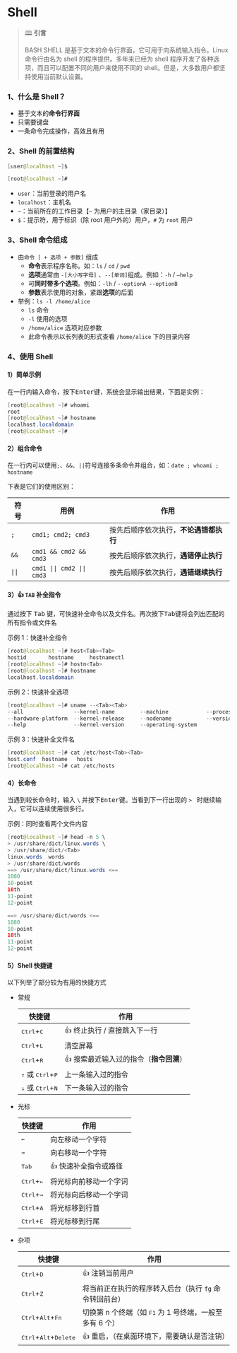 # Shell

>🕮 **引言**
>
>BASH SHELL 是基于文本的命令行界面，它可用于向系统输入指令。Linux 命令行由名为 shell 的程序提供。多年来已经为 shell 程序开发了各种选项，而且可以配置不同的用户来使用不同的 shell。但是，大多数用户都坚持使用当前默认设置。

### 1、什么是 Shell？

- 基于文本的**命令行界面**
- 只需要键盘
- 一条命令完成操作，高效且有用

### 2、Shell 的前置结构

```java
[user@localhost ~]$
```

```java
[root@localhost ~]#
```

- `user`：当前登录的用户名
- `localhost`：主机名
- `~`：当前所在的工作目录【`~` 为用户的主目录（家目录）】
- `$`：提示符，用于标识（除 root 用户外的）用户，`#` 为 `root` 用户

### 3、Shell 命令组成

- 由`命令 [ + 选项 + 参数]` 组成
  - **命令**表示程序名称。如：`ls` / `cd` / `pwd`
  - **选项**通常由 `-[大小写字母]` 、`--[单词]`组成。例如：`-h` / `–help`
  - 可**同时带多个选项**。例如：`-lh` / `--optionA --optionB`
  - **参数**表示使用的对象，紧跟**选项**的后面
- 举例：`ls -l /home/alice`
  - `ls` 命令
  - `-l` 使用的选项
  - `/home/alice` 选项对应参数
  - 此命令表示以长列表的形式查看 `/home/alice` 下的目录内容

### 4、使用 Shell

#### 1）简单示例

在一行内输入命令，按下<kbd>Enter</kbd>键，系统会显示输出结果，下面是实例：

```java
[root@localhost ~]# whoami 
root
[root@localhost ~]# hostname
localhost.localdomain
[root@localhost ~]# 
```

#### 2）组合命令

在一行内可以使用`;`、`&&`、`||`符号连接多条命令并组合，如：`date ; whoami ; hostname`

下表是它们的使用区别：

| 符号 | 用例                   | 作用                                   |
| ---- | ---------------------- | -------------------------------------- |
| `;`  | `cmd1; cmd2; cmd3`     | 按先后顺序依次执行，**不论遇错都执行** |
| `&&` | `cmd1 && cmd2 && cmd3` | 按先后顺序依次执行，**遇错停止执行**   |
| `\|\|` | `cmd1 \|\| cmd2 \|\| cmd3` | 按先后顺序依次执行，**遇错继续执行**   |

#### 3）👍 `TAB` 补全指令

通过按下 <kbd>Tab</kbd> 键，可快速补全命令以及文件名。再次按下<kbd>Tab</kbd>键将会列出匹配的所有指令或文件名

示例 1：快速补全指令

```java
[root@localhost ~]# host<Tab><Tab>
hostid       hostname     hostnamectl  
[root@localhost ~]# hostn<Tab>
[root@localhost ~]# hostname
localhost.localdomain
```

示例 2：快速补全选项

```java
[root@localhost ~]# uname --<Tab><Tab>
--all                --kernel-name        --machine            --processor
--hardware-platform  --kernel-release     --nodename           --version
--help               --kernel-version     --operating-system   
```

示例 3：快速补全文件名

```java
[root@localhost ~]# cat /etc/host<Tab><Tab>
host.conf  hostname   hosts      
[root@localhost ~]# cat /etc/hosts
```

#### 4）长命令

当遇到较长命令时，输入 `\` 并按下<kbd>Enter</kbd>键。当看到下一行出现的 `> ` 时继续输入，它可以连续使用很多行。

示例：同时查看两个文件内容

```java
[root@localhost ~]# head -n 5 \
> /usr/share/dict/linux.words \
> /usr/share/dict/<Tab>
linux.words  words        
> /usr/share/dict/words 
==> /usr/share/dict/linux.words <==
1080
10-point
10th
11-point
12-point

==> /usr/share/dict/words <==
1080
10-point
10th
11-point
12-point

```

#### 5）Shell 快捷键

以下列举了部分较为有用的快捷方式

- 常规

  | 快捷键                                       | 作用                                   |
  | -------------------------------------------- | -------------------------------------- |
  | <kbd>Ctrl</kbd>+<kbd>C</kbd>                 | 👍 终止执行 / 直接跳入下一行            |
  | <kbd>Ctrl</kbd>+<kbd>L</kbd>                 | 清空屏幕                               |
  | <kbd>Ctrl</kbd>+<kbd>R</kbd>                 | 👍 搜索最近输入过的指令（**指令回溯**） |
  | <kbd>↑</kbd> 或 <kbd>Ctrl</kbd>+<kbd>P</kbd> | 上一条输入过的指令                     |
  | <kbd>↓</kbd> 或 <kbd>Ctrl</kbd>+<kbd>N</kbd> | 下一条输入过的指令                     |

- 光标

  | 快捷键                       | 作用                   |
  | ---------------------------- | ---------------------- |
  | <kbd>←</kbd>                 | 向左移动一个字符       |
  | <kbd>→</kbd>                 | 向右移动一个字符       |
  | <kbd>Tab</kbd>               | 👍 快速补全指令或路径   |
  | <kbd>Ctrl</kbd>+<kbd>←</kbd> | 将光标向前移动一个字词 |
  | <kbd>Ctrl</kbd>+<kbd>→</kbd> | 将光标向后移动一个字词 |
  | <kbd>Ctrl</kbd>+<kbd>A</kbd> | 将光标移到行首         |
  | <kbd>Ctrl</kbd>+<kbd>E</kbd> | 将光标移到行尾         |

- 杂项

  | 快捷键                                           | 作用                                                         |
  | ------------------------------------------------ | ------------------------------------------------------------ |
  | <kbd>Ctrl</kbd>+<kbd>D</kbd>                     | 👍 注销当前用户                                               |
  | <kbd>Ctrl</kbd>+<kbd>Z</kbd>                     | 将当前正在执行的程序转入后台（执行 `fg` 命令转回前台）       |
  | <kbd>Ctrl</kbd>+<kbd>Alt</kbd>+<kbd>Fn</kbd>     | 切换第 n 个终端（如 <kbd>F1</kbd> 为 1 号终端，一般至多有 6 个） |
  | <kbd>Ctrl</kbd>+<kbd>Alt</kbd>+<kbd>Delete</kbd> | 👍 重启，（在桌面环境下，需要确认是否注销）                   |

